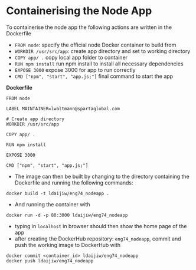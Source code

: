 # Containerising the Node App

To containerise the node app the following actions are written in the Dockerfile
- ``FROM node``: specify the official node Docker container to build from
- ``WORKDIR /usr/src/app``: create app directory and set to working directory
- ``COPY app/ .`` copy local app folder to container
- ``RUN npm install`` run npm install to install all necessary dependencies
- ``EXPOSE 3000`` expose 3000 for app to run correctly
- ``CMD ["npm", "start", "app.js;"]`` final command to start the app

**Dockerfile**
```
FROM node

LABEL MAINTAINER=lwaltmann@spartaglobal.com

# Create app directory
WORKDIR /usr/src/app

COPY app/ .

RUN npm install

EXPOSE 3000

CMD ["npm", "start", "app.js;"]
```

- The image can then be built by changing to the directory containing the Dockerfile and running the following commands:
```
docker build -t ldaijiw/eng74_nodeapp .
```
- And running the container with
```
docker run -d -p 80:3000 ldaijiw/eng74_nodeapp
```
- typing in ``localhost`` in browser should then show the home page of the app
- after creating the DockerHub repository: ``eng74_nodeapp``, commit and push the working image to DockerHub with
```
docker commit <container_id> ldaijiw/eng74_nodeapp
docker push ldaijiw/eng74_nodeapp
```

